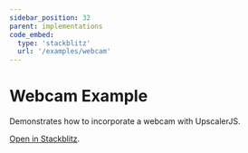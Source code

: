 ```yaml
---
sidebar_position: 32
parent: implementations
code_embed:
  type: 'stackblitz'
  url: '/examples/webcam'
---
```


# Webcam Example

Demonstrates how to incorporate a webcam with UpscalerJS.

<a href="https://stackblitz.com/github/thekevinscott/upscalerjs/tree/main/examples/webcam?file=index.js&title=UpscalerJS: Webcam Example">Open in Stackblitz</a>.
